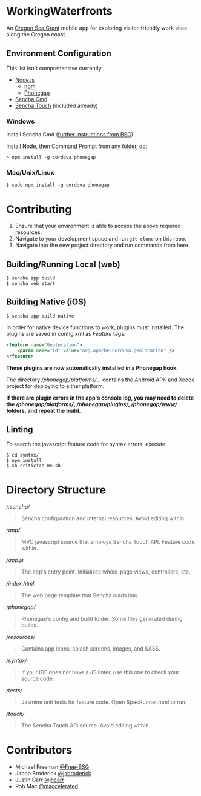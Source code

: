 # WorkingWaterfronts

An [Oregon Sea Grant](http://seagrant.oregonstate.edu/) mobile app for exploring visitor-friendly work sites along the Oregon coast.

## Environment Configuration

This list isn't comprehensive currently.

- [Node.js](http://nodejs.org/)
	- [npm](https://www.npmjs.com/)
	- [Phonegap](http://phonegap.com/)
- [Sencha Cmd](http://www.sencha.com/products/sencha-cmd/)
- [Sencha Touch](http://www.sencha.com/products/touch) (included already)

### Windows

Install Sencha Cmd ([further instructions from BSG](https://gist.github.com/jhcarr/c0276b2978b8603c74e3)).

Install Node, then Command Prompt from any folder, do:

    > npm install -g cordova phonegap

### Mac/Unix/Linux

	$ sudo npm install -g cordova phonegap

# Contributing

1. Ensure that your environment is able to access the above required resources.
2. Navigate to your development space and run `git clone` on this repo.
3. Navigate into the new project directory and run commands from here.

## Building/Running Local (web)

	$ sencha app build
    $ sencha web start

## Building Native (iOS)

	$ sencha app build native

In order for native device functions to work, plugins must installed. The plugins are saved in config.xml as *Feature* tags:

```xml
<feature name="Geolocation">
	<param name="id" value="org.apache.cordova.geolocation" />
</feature>
```

**These plugins are now automatically installed in a Phonegap hook.**

The directory */phonegap/platforms/...* contains the Android APK and Xcode project for deploying to either platform.

**If there are plugin errors in the app's console log, you may need to delete the */phonegap/platforms/*, */phonegap/plugins/*, */phonegap/www/* folders, and repeat the build.**

## Linting

To search the javascript feature code for syntax errors, execute:

	$ cd syntax/
    $ npm install
    $ sh criticize-me.sh

# Directory Structure

*/.sencha/*
> Sencha configuration and internal resources. Avoid editing within.

*/app/*
> MVC javascript source that employs Sencha Touch API. Feature code within.

*/app.js*
> The app's entry point. Initializes whole-page views, controllers, etc.

*/index.html*
> The web page template that Sencha loads into.

*/phonegap/*
> Phonegap's config and build folder. Some files generated during builds.

*/resources/*
> Contains app icons, splash screens, images, and SASS.

*/syntax/*
> If your IDE does not have a JS linter, use this one to check your source code.

*/tests/*
> Jasmine unit tests for feature code. Open SpecRunner.html to run.

*/touch/*
> The Sencha Touch API source. Avoid editing within.

# Contributors

- Michael Freeman [@Free-BSG](https://github.com/free-bsg)
- Jacob Broderick [@jabroderick](https://github.com/jabroderick)
- Justin Carr [@jhcarr](https://github.com/jhcarr)
- Rob Mac [@maccelerated](https://github.com/maccelerated)
